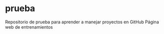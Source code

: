 # prueba
Repositorio de prueba para aprender a manejar proyectos en GitHub 
Página web de entrenamientos 
